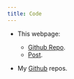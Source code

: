```yaml
---
title: Code
---
```


* This webpage: 
  * [Github Repo](https://github.com/harish-guda/harishguda).
  * [Post](https://harishguda.me/post/2019/04/18/website-info/).
  
* My [Github](https://github.com/harish-guda) repos.